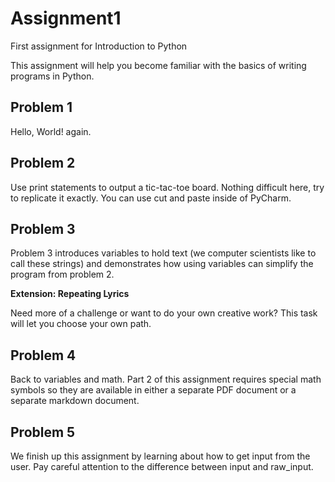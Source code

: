 # Assignment1
First assignment for Introduction to Python

This assignment will help you become familiar with the basics of writing programs in Python.

## Problem 1

Hello, World! again. 

## Problem 2

Use print statements to output a tic-tac-toe board. Nothing difficult here, try to replicate it exactly. You can use cut and paste inside of PyCharm.

## Problem 3

Problem 3 introduces variables to hold text (we computer scientists like to call these strings) and demonstrates how using variables can simplify the program from problem 2.

**Extension: Repeating Lyrics**

Need more of a challenge or want to do your own creative work? This task will let you choose your own path.

## Problem 4

Back to variables and math. Part 2 of this assignment requires special math symbols so they are available in either a separate PDF document or a separate markdown document. 

## Problem 5

We finish up this assignment by learning about how to get input from the user. Pay careful attention to the difference between input and raw_input.

